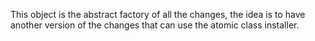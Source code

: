 This object is the  abstract factory of all the changes, 
the idea is to have another version of the changes that can use the atomic class installer.